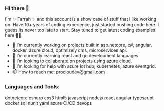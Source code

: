 ### Hi there 👋

I'm ✨ Farrah ✨ and this account is a show case of stuff that I like working on. Have 10+ years of coding experience, just started pushing code here. I guess its never too late to start. Stay tuned to get latest coding examples here 👨‍💻 

- 🔭 I’m currently working on projects built in asp.netcore, c#, angular, docker, azure cloud, optimizely cms, microservices api. 
- 🌱 I’m currently learning react and go development languages.
- 👯 I’m looking to collaborate on projects using azure cloud.
- 🤔 I’m looking for help with azure iot hub, kubernetes, azure eventgrid.
- 📫 How to reach me: procloudev@gmail.com


 ### Languages and Tools:
 dotnetcore  csharp  css3  html5  javascript  nodejs  react  angular  typescript  docker sql nunit  yaml  azure CI/CD devops

